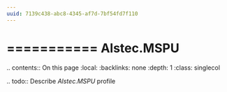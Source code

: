 ```yaml
---
uuid: 7139c438-abc8-4345-af7d-7bf54fd7f110
---
```



===========
Alstec.MSPU
===========

.. contents:: On this page
    :local:
    :backlinks: none
    :depth: 1
    :class: singlecol

.. todo::
    Describe *Alstec.MSPU* profile

